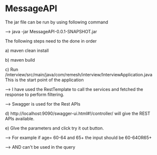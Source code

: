 # MessageAPI

 The jar file can be run by using following command
 
 --> java -jar MessageAPI-0.0.1-SNAPSHOT.jar
 
 The following steps need to the done in order
 
 a) maven clean install
 
 b) maven build
 
 c) Run /interview/src/main/java/com/remesh/interview/InterviewApplication.java
    This is the start point of the application
 
 --> I have used the RestTemplate to call the services and fetched the response to perform filtering.
 
 --> Swagger is used for the Rest APIs
 
 d) http://localhost:9090/swagger-ui.html#!/controller/ will give the REST APIs available.
 
 e) GIve the parameters and click try it out button.
 
 --> For example if age= 60-64 and 65+ the input should be 60-64OR65+
 
 --> AND can't be used in the query
